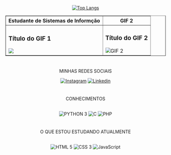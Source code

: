 <div align="center"

<img src="https://i.pinimg.com/originals/00/8a/02/008a02e89562569705c2b30d465e1ba1.gif">

[![Top Langs](https://github-readme-stats.vercel.app/api/top-langs/?username=Ramon072003&layout=compact)](https://github.com/anuraghazra/github-readme-stats)


<table border="1">
  <tr>
    <th>Estudante de Sistemas de Informção</th>
    <th>GIF 2</th>
  </tr>
  <tr>
    <td>
      <h3>Título do GIF 1</h3>
      <img src="https://media.tenor.com/XnP_gFuTuuwAAAAM/anime-evangelion.gif">
    </td>
    <td>
      <h3>Título do GIF 2</h3>
      <img src="caminho/do/gif2.gif" alt="GIF 2">
    </td>
  </tr>
</table>

#
MINHAS REDES SOCIAIS

[![Instagram](https://img.shields.io/badge/Instagram-E4405F?style=for-the-badge&logo=instagram&logoColor=white)](https://www.instagram.com/ramon072003/)
[![Linkedin](https://img.shields.io/badge/LinkedIn-0077B5?style=for-the-badge&logo=linkedin&logoColor=white)](www.linkedin.com/in/ramon-oliveira-silva-8918b620a)

#
CONHECIMENTOS
<div style="display: inline_block"><br/>
   <img alt="PYTHON 3" src="https://img.shields.io/badge/Python-3776AB?style=for-the-badge&logo=python&logoColor=white">
   <img alt="C" src="https://img.shields.io/badge/C-3776AB?style=for-the-badge&logo=C&logoColor=white%22">
   <img alt="PHP" src="https://img.shields.io/badge/PHP-3776AB?style=for-the-badge&logo=PHP&logoColor=474A8A%22">


</div>
 
#
O QUE ESTOU ESTUDANDO ATUALMENTE
<div style="display: inline_block"><br/>
   <img alt="HTML 5" src="https://img.shields.io/badge/HTML5-E34F26?style=for-the-badge&logo=html5&logoColor=white">
   <img alt="CSS 3" src="https://img.shields.io/badge/CSS3-1572B6?style=for-the-badge&logo=css3&logoColor=white">
   <img alt="JavaScript" src="https://img.shields.io/badge/JavaScript-323330?style=for-the-badge&logo=javascript&logoColor=F7DF1E">
</div>

</div>


